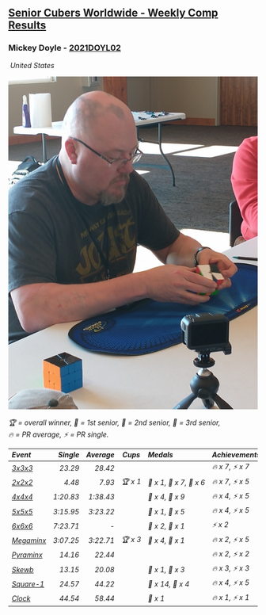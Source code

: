<style>table {white-space: nowrap;}</style>
<link rel="stylesheet" type="text/css" href="/scw-comp/css/flags.css" />

## [Senior Cubers Worldwide - Weekly Comp Results](/scw-comp/results/)
### Mickey Doyle - [2021DOYL02](https://www.worldcubeassociation.org/persons/2021DOYL02)

<i class="flag flag-US" />&nbsp;United States

![Mickey Doyle](1644595509.jpg)

<span style="white-space: nowrap;">🏆 = overall winner</span>, <span style="white-space: nowrap;">🥇 = 1st senior</span>, <span style="white-space: nowrap;">🥈 = 2nd senior</span>, <span style="white-space: nowrap;">🥉 = 3rd senior</span>, <span style="white-space: nowrap;">🔥 = PR average</span>, <span style="white-space: nowrap;">⚡ = PR single</span>.

| Event | Single | Average | Cups | Medals | Achievements|
| :-- | --: | --: | :--: | :-- | :-- |
| [3x3x3](333.md) | 23.29 | 28.42 |  |  | 🔥 x 7, ⚡ x 7 |
| [2x2x2](222.md) | 4.48 | 7.93 | 🏆 x 1 | 🥇 x 1, 🥈 x 7, 🥉 x 6 | 🔥 x 7, ⚡ x 5 |
| [4x4x4](444.md) | 1:20.83 | 1:38.43 |  | 🥈 x 4, 🥉 x 9 | 🔥 x 4, ⚡ x 5 |
| [5x5x5](555.md) | 3:15.95 | 3:23.22 |  | 🥈 x 1, 🥉 x 5 | 🔥 x 4, ⚡ x 5 |
| [6x6x6](666.md) | 7:23.71 | - |  | 🥇 x 2, 🥈 x 1 | ⚡ x 2 |
| [Megaminx](minx.md) | 3:07.25 | 3:22.71 | 🏆 x 3 | 🥇 x 4, 🥈 x 1 | 🔥 x 2, ⚡ x 5 |
| [Pyraminx](pyram.md) | 14.16 | 22.44 |  |  | 🔥 x 2, ⚡ x 2 |
| [Skewb](skewb.md) | 13.15 | 20.08 |  | 🥈 x 1, 🥉 x 3 | 🔥 x 3, ⚡ x 3 |
| [Square-1](sq1.md) | 24.57 | 44.22 |  | 🥈 x 14, 🥉 x 4 | 🔥 x 4, ⚡ x 5 |
| [Clock](clock.md) | 44.54 | 58.44 |  | 🥈 x 1 | 🔥 x 1, ⚡ x 1 |

<!-- Global site tag (gtag.js) - Google Analytics -->
<script async src="https://www.googletagmanager.com/gtag/js?id=UA-86348435-3"></script>
<script>window.dataLayer = window.dataLayer || []; function gtag() {dataLayer.push(arguments);} gtag('js', new Date()); gtag('config', 'UA-86348435-3');</script>
